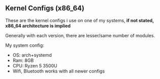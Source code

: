 ## Kernel Configs (x86_64)

These are the kernel configs i use on one of my systems, **if not stated, x86_64 architecture is implied**

Generally with each version, there are lesser/same number of modules.

My system config:
* OS: arch+systemd
* Ram: 8GB
* CPU: Ryzen 5 3500U
* Wifi, Bluetooth works with all newer configs

